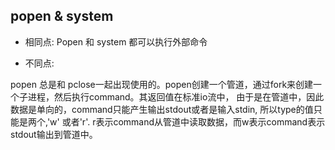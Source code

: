 ## popen & system

* 相同点: Popen 和 system 都可以执行外部命令

* 不同点: 

popen 总是和 pclose一起出现使用的。popen创建一个管道，通过fork来创建一个子进程，然后执行command。其返回值在标准io流中，
由于是在管道中，因此数据是单向的，command只能产生输出stdout或者是输入stdin, 所以type的值只能是两个,'w' 或者'r'.
r表示command从管道中读取数据，而w表示command表示stdout输出到管道中。
